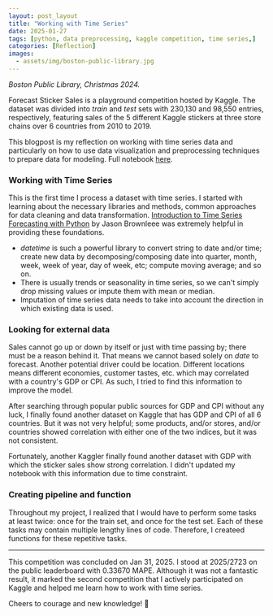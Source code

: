 ```yaml
---
layout: post_layout
title: "Working with Time Series"
date: 2025-01-27
tags: [python, data preprocessing, kaggle competition, time series,]
categories: [Reflection]
images:
  - assets/img/boston-public-library.jpg
---
```

*Boston Public Library, Christmas 2024.*

Forecast Sticker Sales is a playground competition hosted by Kaggle. The dataset was divided into *train* and *test* sets with 230,130 and 98,550 entries, respectively, featuring sales of the 5 different Kaggle stickers at three store chains over 6 countries from 2010 to 2019.

This blogpost is my reflection on working with time series data and particularly on how to use data visualization and preprocessing techniques to prepare data for modeling. Full notebook [here](https://www.kaggle.com/code/hoale2908/forecasting-sticker-sales-eda-preprocessing).

### Working with Time Series

This is the first time I process a dataset with time series. I started with learning about the necessary libraries and methods, common approaches for data cleaning and data transformation. [Introduction to Time Series Forecasting with Python](https://www.google.com/books/edition/Introduction_to_Time_Series_Forecasting/-AiqDwAAQBAJ?hl=en) by Jason Brownleee was extremely helpful in providing these foundations. 

- *datetime* is such a powerful library to convert string to date and/or time; create new data by decomposing/composing date into quarter, month, week, week of year, day of week, etc; compute moving average; and so on.
- There is usually trends or seasonality in time series, so we can't simply drop missing values or impute them with mean or median.
- Imputation of time series data needs to take into account the direction in which existing data is used.

### Looking for external data

Sales cannot go up or down by itself or just with time passing by; there must be a reason behind it. That means we cannot based solely on *date* to forecast. Another potential driver could be location. Different locations means different economies, customer tastes, etc. which may correlated with a country's GDP or CPI. As such, I tried to find this information to improve the model. 

After searching through popular public sources for GDP and CPI without any luck, I finally found another dataset on Kaggle that has GDP and CPI of all 6 countries. But it was not very helpful; some products, and/or stores, and/or countries showed correlation with either one of the two indices, but it was not consistent. 

Fortunately, another Kaggler finally found another dataset with GDP with which the sticker sales show strong correlation. I didn't updated my notebook with this information due to time constraint.

### Creating pipeline and function

Throughout my project, I realized that I would have to perform some tasks at least twice: once for the train set, and once for the test set. Each of these tasks may contain multiple lengthy lines of code. Therefore, I createed functions for these repetitive tasks. 

___

This competition was concluded on Jan 31, 2025. I stood at 2025/2723 on the public leaderboard with 0.33670 MAPE. Although it was not a fantastic result, it marked the second competition that I actively participated on Kaggle and helped me learn how to work with time series. 

Cheers to courage and new knowledge! 🍻